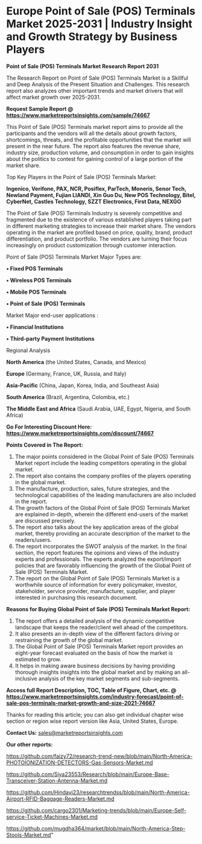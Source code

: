  # Europe Point of Sale (POS) Terminals Market 2025-2031 | Industry Insight and Growth Strategy by Business Players

<strong>Point of Sale (POS) Terminals Market Research Report 2031</strong>

The Research Report on Point of Sale (POS) Terminals Market is a Skillful and Deep Analysis of the Present Situation and Challenges. This research report also analyzes other important trends and market drivers that will affect market growth over 2025-2031.

<strong>Request Sample Report @ <a href=https://www.marketreportsinsights.com/sample/74667>https://www.marketreportsinsights.com/sample/74667</a></strong>

This Point of Sale (POS) Terminals market report aims to provide all the participants and the vendors will all the details about growth factors, shortcomings, threats, and the profitable opportunities that the market will present in the near future. The report also features the revenue share, industry size, production volume, and consumption in order to gain insights about the politics to contest for gaining control of a large portion of the market share.

Top Key Players in the Point of Sale (POS) Terminals Market:

<strong>Ingenico, Verifone, PAX, NCR, Posiflex, ParTech, Moneris, Senor Tech, Newland Payment, Fujian LIANDI, Xin Guo Du, New POS Technology, Bitel, CyberNet, Castles Technology, SZZT Electronics, First Data, NEXGO</strong>

The Point of Sale (POS) Terminals Industry is severely competitive and fragmented due to the existence of various established players taking part in different marketing strategies to increase their market share. The vendors operating in the market are profiled based on price, quality, brand, product differentiation, and product portfolio. The vendors are turning their focus increasingly on product customization through customer interaction.

Point of Sale (POS) Terminals Market Major Types are:

<strong>• Fixed POS Terminals

• Wireless POS Terminals

• Mobile POS Terminals

• Point of Sale (POS) Terminals</strong>

Market Major end-user applications :

<strong>• Financial Institutions

• Third-party Payment Institutions</strong>

Regional Analysis

</u><strong><b>North America</b></strong> (the United States, Canada, and Mexico)

<strong><b>Europe </b></strong>(Germany, France, UK, Russia, and Italy)

<strong><b>Asia-Pacific</b></strong> (China, Japan, Korea, India, and Southeast Asia)

<strong><b>South America</b></strong> (Brazil, Argentina, Colombia, etc.)

<strong><b>The Middle East and Africa</b></strong> (Saudi Arabia, UAE, Egypt, Nigeria, and South Africa)

<strong>Go For Interesting Discount Here: <a href=https://www.marketreportsinsights.com/discount/74667>https://www.marketreportsinsights.com/discount/74667</a></strong>

<strong>Points Covered in The Report:</strong>
<ol>
  <li>The major points considered in the Global Point of Sale (POS) Terminals Market report include the leading competitors operating in the global market.</li>
  <li>The report also contains the company profiles of the players operating in the global market.</li>
  <li>The manufacture, production, sales, future strategies, and the technological capabilities of the leading manufacturers are also included in the report.</li>
  <li>The growth factors of the Global Point of Sale (POS) Terminals Market are explained in-depth, wherein the different end-users of the market are discussed precisely.</li>
  <li>The report also talks about the key application areas of the global market, thereby providing an accurate description of the market to the readers/users.</li>
  <li>The report incorporates the SWOT analysis of the market. In the final section, the report features the opinions and views of the industry experts and professionals. The experts analyzed the export/import policies that are favorably influencing the growth of the Global Point of Sale (POS) Terminals Market.</li>
  <li>The report on the Global Point of Sale (POS) Terminals Market is a worthwhile source of information for every policymaker, investor, stakeholder, service provider, manufacturer, supplier, and player interested in purchasing this research document.</li>
</ol>
<strong>Reasons for Buying Global Point of Sale (POS) Terminals Market Report:</strong>

<ol>
  <li>The report offers a detailed analysis of the dynamic competitive landscape that keeps the reader/client well ahead of the competitors.</li>
  <li>It also presents an in-depth view of the different factors driving or restraining the growth of the global market.</li>
  <li>The Global Point of Sale (POS) Terminals Market report provides an eight-year forecast evaluated on the basis of how the market is estimated to grow.</li>
  <li>It helps in making aware business decisions by having providing thorough insights insights into the global market and by making an all-inclusive analysis of the key market segments and sub-segments.</li>
</ol>
<strong>Access full Report Description, TOC, Table of Figure, Chart, etc. @ <a href=https://www.marketreportsinsights.com/industry-forecast/point-of-sale-pos-terminals-market-growth-and-size-2021-74667>https://www.marketreportsinsights.com/industry-forecast/point-of-sale-pos-terminals-market-growth-and-size-2021-74667</a></strong>


Thanks for reading this article; you can also get individual chapter wise section or region wise report version like Asia, United States, Europe.

<strong>Contact Us:</strong>
sales@marketreportsinsights.com

<strong>Our other reports:</strong>

<a href=https://github.com/faizy72/research-trend-new/blob/main/North-America-PHOTOIONIZATION-DETECTORS-Gas-Sensors-Market.md>https://github.com/faizy72/research-trend-new/blob/main/North-America-PHOTOIONIZATION-DETECTORS-Gas-Sensors-Market.md</a>

<a href=https://github.com/Siya23553/Research/blob/main/Europe-Base-Transceiver-Station-Antenna-Market.md>https://github.com/Siya23553/Research/blob/main/Europe-Base-Transceiver-Station-Antenna-Market.md</a>

<a href=https://github.com/Hindavi23/researchtrendss/blob/main/North-America-Airport-RFID-Baggage-Readers-Market.md>https://github.com/Hindavi23/researchtrendss/blob/main/North-America-Airport-RFID-Baggage-Readers-Market.md</a>

<a href=https://github.com/cargo2301/Marketing-trends/blob/main/Europe-Self-service-Ticket-Machines-Market.md>https://github.com/cargo2301/Marketing-trends/blob/main/Europe-Self-service-Ticket-Machines-Market.md</a>

<a href=https://github.com/mugdha364/market/blob/main/North-America-Step-Stools-Market.md>https://github.com/mugdha364/market/blob/main/North-America-Step-Stools-Market.md</a>"
